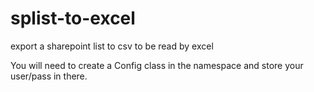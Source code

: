 # splist-to-excel
export a sharepoint list to csv to be read by excel

You will need to create a Config class in the namespace and store your user/pass in there.
